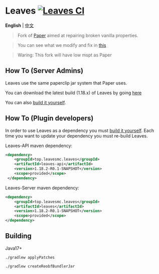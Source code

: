 Leaves [![Leaves CI](https://github.com/LeavesMC/Leaves/actions/workflows/leaves.yml/badge.svg)](https://github.com/LeavesMC/Leaves/actions/workflows/leaves.yml)
===========

**English** | [中文](https://github.com/LeavesMC/Leaves/blob/master/README_cn.md)

> Fork of [Paper](https://github.com/PaperMC/Paper) aimed at repairing broken vanilla properties.

> You can see what we modify and fix in [this](https://github.com/LeavesMC/Leaves/blob/master/docs/MODIFICATION.md)

> Waring: This fork will have low mspt as Paper

## How To (Server Admins)
Leaves use the same paperclip jar system that Paper uses.

You can download the latest build (1.18.x) of Leaves by going [here](https://github.com/LeavesMC/Leaves/actions/workflows/leaves.yml)

You can also [build it yourself](https://github.com/LeavesMC/Leaves#building).

## How To (Plugin developers)
In order to use Leaves as a dependency you must [build it yourself](https://github.com/LeavesMC/Leaves#building).
Each time you want to update your dependency you must re-build Leaves.

Leaves-API maven dependency:
```xml
<dependency>
    <groupId>top.leavesmc.leaves</groupId>
    <artifactId>leaves-api</artifactId>
    <version>1.18.2-R0.1-SNAPSHOT</version>
    <scope>provided</scope>
 </dependency>
 ```

Leaves-Server maven dependency:
```xml
<dependency>
    <groupId>top.leavesmc.leaves</groupId>
    <artifactId>leaves</artifactId>
    <version>1.18.2-R0.1-SNAPSHOT</version>
    <scope>provided</scope>
</dependency>
```

## Building
Java17+

`./gradlew applyPatches`

`./gradlew createReobfBundlerJar`
